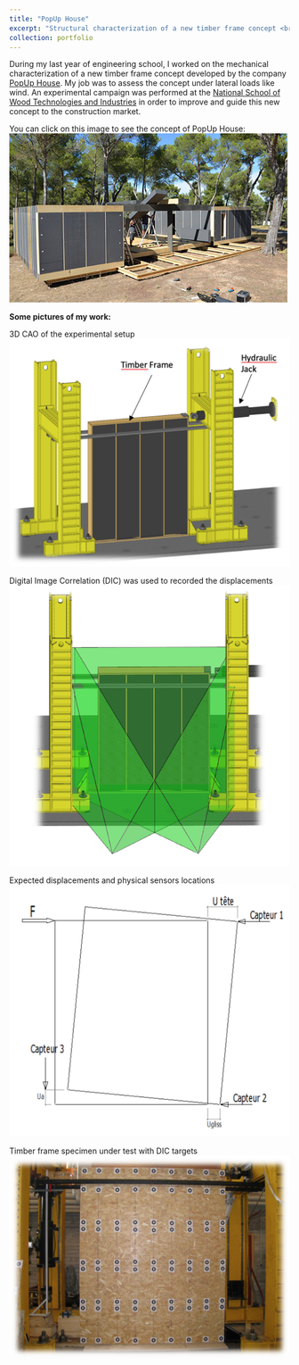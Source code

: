 ```yaml
---
title: "PopUp House"
excerpt: "Structural characterization of a new timber frame concept <br/><img src='/images/popup01.jpg'>"
collection: portfolio
---
```

During my last year of engineering school, I worked on the mechanical characterization of a new timber frame concept developed by the company [PopUp House](https://www.popup-house.com). My job was to assess the concept under lateral loads like wind. An experimental campaign was performed at the [National School of Wood Technologies and Industries](http://www.enstib.univ-lorraine.fr/en/) in order to improve and guide this new concept to the construction market.

You can click on this image to see the concept of PopUp House:
[![ImageVideo](/images/popup01.jpg)](https://vimeo.com/81180775)

**Some pictures of my work:**

3D CAO of the experimental setup
![TestSetUp](/images/popup02.png)

Digital Image Correlation (DIC) was used to recorded the displacements
![DIC](/images/popup03.png)

Expected displacements and physical sensors locations
![Sensors](/images/popup04.png)

Timber frame specimen under test with DIC targets
![Specimen](/images/popup05.png)
